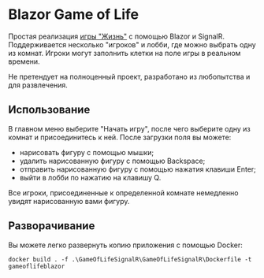 # Blazor Game of Life

Простая реализация [игры "Жизнь"](https://ru.wikipedia.org/wiki/%D0%98%D0%B3%D1%80%D0%B0_%C2%AB%D0%96%D0%B8%D0%B7%D0%BD%D1%8C%C2%BB) с помощью Blazor и SignalR.  
Поддерживается несколько "игроков" и лобби, где можно выбрать одну из комнат. Игроки могут заполнить клетки на поле игры в реальном времени.  

Не претендует на полноценный проект, разработано из любопытства и для развлечения.

## Использование

В главном меню выберите "Начать игру", после чего выберите одну из комнат и присоединитесь к ней. После загрузки поля вы можете:
- нарисовать фигуру с помощью мышки;
- удалить нарисованную фигуру с помощью Backspace;
- отправить нарисованную фигуру с помощью нажатия клавиши Enter;
- выйти в лобби по нажатию на клавишу Q.

Все игроки, присоединенные к определенной комнате немедленно увидят нарисованную вами фигуру.

## Разворачивание

Вы можете легко развернуть копию приложения с помощью Docker:
```
docker build . -f .\GameOfLifeSignalR\GameOfLifeSignalR\Dockerfile -t gameoflifeblazor
```
